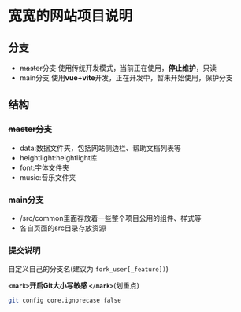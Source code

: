 # 宽宽的网站项目说明

## 分支

+ ~~master分支~~
  使用传统开发模式，当前正在使用，**停止维护**，只读
+ main分支
  使用**vue+vite**开发，正在开发中，暂未开始使用，保护分支

## 结构

### ~~master分支~~

+ data:数据文件夹，包括网站侧边栏、帮助文档列表等
+ heightlight:heightlight库
+ font:字体文件夹
+ music:音乐文件夹

### main分支

+ /src/common里面存放着一些整个项目公用的组件、样式等
+ 各自页面的src目录存放资源

### 提交说明

自定义自己的分支名(建议为 `fork_user[_feature])`)

**`<mark>`开启Git大小写敏感 `</mark>`**(划重点)

```bash
git config core.ignorecase false
```
